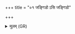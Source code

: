 +++
title = "०१ जङ्गिडो ऽसि जङ्गिडो"

+++
<details><summary>मूलम् (GR)</summary>

जङ्गिडो ऽसि जङ्गिडो  
रक्षितासि जङ्गिडः ।  
द्विपाच् चतुष्पाद् अस्माकं  
सर्वं रक्षतु जङ्गिडः ॥
</details>